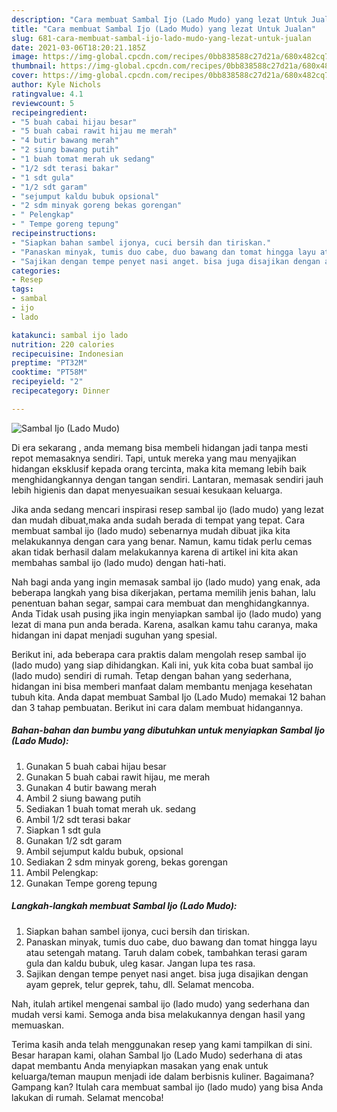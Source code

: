 ```yaml
---
description: "Cara membuat Sambal Ijo (Lado Mudo) yang lezat Untuk Jualan"
title: "Cara membuat Sambal Ijo (Lado Mudo) yang lezat Untuk Jualan"
slug: 681-cara-membuat-sambal-ijo-lado-mudo-yang-lezat-untuk-jualan
date: 2021-03-06T18:20:21.185Z
image: https://img-global.cpcdn.com/recipes/0bb838588c27d21a/680x482cq70/sambal-ijo-lado-mudo-foto-resep-utama.jpg
thumbnail: https://img-global.cpcdn.com/recipes/0bb838588c27d21a/680x482cq70/sambal-ijo-lado-mudo-foto-resep-utama.jpg
cover: https://img-global.cpcdn.com/recipes/0bb838588c27d21a/680x482cq70/sambal-ijo-lado-mudo-foto-resep-utama.jpg
author: Kyle Nichols
ratingvalue: 4.1
reviewcount: 5
recipeingredient:
- "5 buah cabai hijau besar"
- "5 buah cabai rawit hijau me merah"
- "4 butir bawang merah"
- "2 siung bawang putih"
- "1 buah tomat merah uk sedang"
- "1/2 sdt terasi bakar"
- "1 sdt gula"
- "1/2 sdt garam"
- "sejumput kaldu bubuk opsional"
- "2 sdm minyak goreng bekas gorengan"
- " Pelengkap"
- " Tempe goreng tepung"
recipeinstructions:
- "Siapkan bahan sambel ijonya, cuci bersih dan tiriskan."
- "Panaskan minyak, tumis duo cabe, duo bawang dan tomat hingga layu atau setengah matang. Taruh dalam cobek, tambahkan terasi garam gula dan kaldu bubuk, uleg kasar. Jangan lupa tes rasa."
- "Sajikan dengan tempe penyet nasi anget. bisa juga disajikan dengan ayam geprek, telur geprek, tahu, dll. Selamat mencoba."
categories:
- Resep
tags:
- sambal
- ijo
- lado

katakunci: sambal ijo lado 
nutrition: 220 calories
recipecuisine: Indonesian
preptime: "PT32M"
cooktime: "PT58M"
recipeyield: "2"
recipecategory: Dinner

---
```



![Sambal Ijo (Lado Mudo)](https://img-global.cpcdn.com/recipes/0bb838588c27d21a/680x482cq70/sambal-ijo-lado-mudo-foto-resep-utama.jpg)

Di era  sekarang , anda memang bisa membeli hidangan jadi tanpa mesti repot memasaknya sendiri. Tapi, untuk mereka yang mau menyajikan hidangan eksklusif kepada orang tercinta, maka kita memang lebih baik menghidangkannya dengan tangan sendiri. Lantaran, memasak sendiri jauh lebih higienis dan dapat menyesuaikan sesuai kesukaan keluarga.

Jika anda sedang mencari inspirasi resep sambal ijo (lado mudo) yang lezat dan mudah dibuat,maka anda sudah berada di tempat yang tepat. Cara membuat sambal ijo (lado mudo)  sebenarnya mudah dibuat jika kita melakukannya dengan cara yang benar. Namun, kamu tidak perlu cemas akan tidak berhasil dalam melakukannya 
karena di artikel ini kita akan membahas sambal ijo (lado mudo) dengan hati-hati.  



Nah bagi anda yang ingin memasak sambal ijo (lado mudo) yang enak, ada beberapa langkah yang bisa dikerjakan, pertama memilih jenis bahan, lalu penentuan bahan segar, sampai cara membuat dan menghidangkannya. Anda Tidak usah pusing jika ingin menyiapkan sambal ijo (lado mudo) yang lezat di mana pun anda berada. Karena, asalkan kamu  tahu caranya, maka hidangan ini dapat menjadi suguhan yang spesial.

Berikut ini, ada beberapa cara praktis  dalam mengolah resep sambal ijo (lado mudo) yang siap dihidangkan. Kali ini, yuk kita coba buat sambal ijo (lado mudo) sendiri di rumah. Tetap dengan bahan yang sederhana, hidangan ini bisa memberi manfaat dalam membantu menjaga kesehatan tubuh kita. Anda dapat membuat Sambal Ijo (Lado Mudo) memakai 12 bahan dan 3 tahap pembuatan. Berikut ini cara dalam membuat hidangannya.

<!--inarticleads1-->

##### Bahan-bahan dan bumbu yang dibutuhkan untuk menyiapkan Sambal Ijo (Lado Mudo):

1. Gunakan 5 buah cabai hijau besar
1. Gunakan 5 buah cabai rawit hijau, me merah
1. Gunakan 4 butir bawang merah
1. Ambil 2 siung bawang putih
1. Sediakan 1 buah tomat merah uk. sedang
1. Ambil 1/2 sdt terasi bakar
1. Siapkan 1 sdt gula
1. Gunakan 1/2 sdt garam
1. Ambil sejumput kaldu bubuk, opsional
1. Sediakan 2 sdm minyak goreng, bekas gorengan
1. Ambil  Pelengkap:
1. Gunakan  Tempe goreng tepung




<!--inarticleads2-->

##### Langkah-langkah membuat Sambal Ijo (Lado Mudo):

1. Siapkan bahan sambel ijonya, cuci bersih dan tiriskan.
1. Panaskan minyak, tumis duo cabe, duo bawang dan tomat hingga layu atau setengah matang. Taruh dalam cobek, tambahkan terasi garam gula dan kaldu bubuk, uleg kasar. Jangan lupa tes rasa.
1. Sajikan dengan tempe penyet nasi anget. bisa juga disajikan dengan ayam geprek, telur geprek, tahu, dll. Selamat mencoba.




Nah, itulah artikel mengenai  sambal ijo (lado mudo)  yang sederhana dan mudah versi kami. Semoga anda bisa melakukannya dengan hasil yang memuaskan. 

Terima kasih anda telah menggunakan resep yang kami tampilkan di sini. Besar harapan kami, olahan  Sambal Ijo (Lado Mudo) sederhana di atas dapat membantu Anda menyiapkan masakan yang enak untuk keluarga/teman maupun menjadi ide dalam berbisnis kuliner. Bagaimana? Gampang kan? Itulah cara membuat sambal ijo (lado mudo) yang bisa Anda lakukan di rumah. Selamat mencoba!

